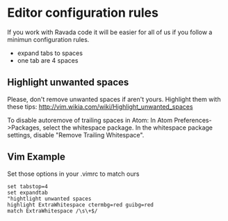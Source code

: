 Editor configuration rules
==========================

If you work with Ravada code it will be easier for all of us if you
follow a minimun configuration rules.

- expand tabs to spaces
- one tab are 4 spaces

Highlight unwanted spaces
-------------------------
Please, don't remove unwanted spaces if aren't yours. Highlight them with these tips: http://vim.wikia.com/wiki/Highlight_unwanted_spaces

To disable autoremove of trailing spaces in Atom: 
In Atom Preferences->Packages, select the whitespace package.
In the whitespace package settings, disable "Remove Trailing Whitespace".


Vim Example
-----------
Set those options in your .vimrc to match ours

    set tabstop=4
    set expandtab
    "hightlight unwanted spaces
    highlight ExtraWhitespace ctermbg=red guibg=red
    match ExtraWhitespace /\s\+$/
